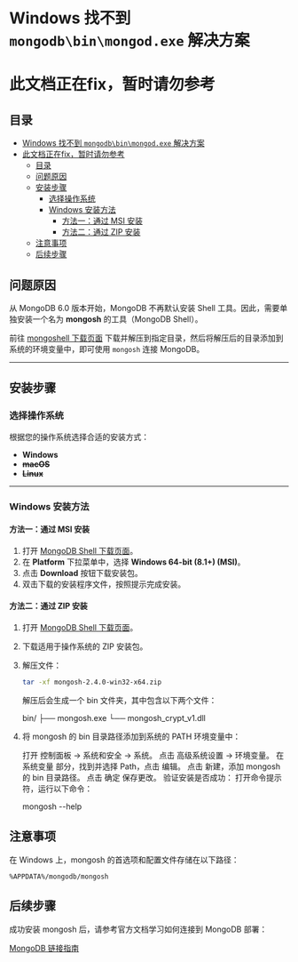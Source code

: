 # Windows 找不到 `mongodb\bin\mongod.exe` 解决方案
# 此文档正在fix，暂时请勿参考

## 目录
- [Windows 找不到 `mongodb\bin\mongod.exe` 解决方案](#windows-找不到-mongodbbinmongodexe-解决方案)
- [此文档正在fix，暂时请勿参考](#此文档正在fix暂时请勿参考)
  - [目录](#目录)
  - [问题原因](#问题原因)
  - [安装步骤](#安装步骤)
    - [选择操作系统](#选择操作系统)
    - [Windows 安装方法](#windows-安装方法)
      - [方法一：通过 MSI 安装](#方法一通过-msi-安装)
      - [方法二：通过 ZIP 安装](#方法二通过-zip-安装)
  - [注意事项](#注意事项)
  - [后续步骤](#后续步骤)

## 问题原因
从 MongoDB 6.0 版本开始，MongoDB 不再默认安装 Shell 工具。因此，需要单独安装一个名为 **mongosh** 的工具（MongoDB Shell）。

前往 [mongoshell 下载页面](https://www.mongodb.com/try/download/shell) 下载并解压到指定目录，然后将解压后的目录添加到系统的环境变量中，即可使用 `mongosh` 连接 MongoDB。

---

## 安装步骤

### 选择操作系统
根据您的操作系统选择合适的安装方式：
- **Windows**
- **~~macOS~~**
- **~~Linux~~**

---

### Windows 安装方法

#### 方法一：通过 MSI 安装
1. 打开 [MongoDB Shell 下载页面](https://www.mongodb.com/try/download/shell)。
2. 在 **Platform** 下拉菜单中，选择 **Windows 64-bit (8.1+) (MSI)**。
3. 点击 **Download** 按钮下载安装包。
4. 双击下载的安装程序文件，按照提示完成安装。

#### 方法二：通过 ZIP 安装
1. 打开 [MongoDB Shell 下载页面](https://www.mongodb.com/try/download/shell)。
2. 下载适用于操作系统的 ZIP 安装包。
3. 解压文件：
   ```bash
   tar -xf mongosh-2.4.0-win32-x64.zip
   ```
   解压后会生成一个 bin 文件夹，其中包含以下两个文件：

   bin/
   ├── mongosh.exe
   └── mongosh_crypt_v1.dll

4. 将 mongosh 的 bin 目录路径添加到系统的 PATH 环境变量中：

   打开 控制面板 → 系统和安全 → 系统。
   点击 高级系统设置 → 环境变量。
   在 系统变量 部分，找到并选择 Path，点击 编辑。
   点击 新建，添加 mongosh 的 bin 目录路径。
   点击 确定 保存更改。
   验证安装是否成功： 打开命令提示符，运行以下命令：

   mongosh --help

## 注意事项
在 Windows 上，mongosh 的首选项和配置文件存储在以下路径：
```
%APPDATA%/mongodb/mongosh
```

## 后续步骤
成功安装 mongosh 后，请参考官方文档学习如何连接到 MongoDB 部署：

[MongoDB 链接指南](https://www.mongodb.com/zh-cn/docs/mongodb-shell/connect/)
